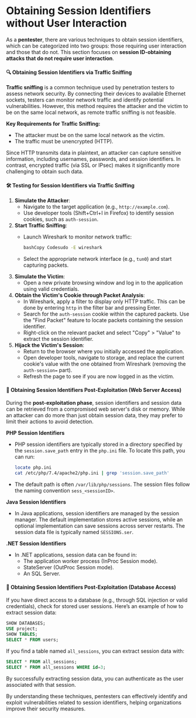 # Obtaining Session Identifiers without User Interaction

As a **pentester**, there are various techniques to obtain session identifiers, which can be categorized into two groups: those requiring user interaction and those that do not. This section focuses on **session ID-obtaining attacks that do not require user interaction**.

#### 🔍 Obtaining Session Identifiers via Traffic Sniffing

**Traffic sniffing** is a common technique used by penetration testers to assess network security. By connecting their devices to available Ethernet sockets, testers can monitor network traffic and identify potential vulnerabilities. However, this method requires the attacker and the victim to be on the same local network, as remote traffic sniffing is not feasible.

**Key Requirements for Traffic Sniffing:**

* The attacker must be on the same local network as the victim.
* The traffic must be unencrypted (HTTP).

Since HTTP transmits data in plaintext, an attacker can capture sensitive information, including usernames, passwords, and session identifiers. In contrast, encrypted traffic (via SSL or IPsec) makes it significantly more challenging to obtain such data.

#### 🛠️ Testing for Session Identifiers via Traffic Sniffing

1. **Simulate the Attacker**:
   * Navigate to the target application (e.g., `http://example.com`).
   * Use developer tools (Shift+Ctrl+I in Firefox) to identify session cookies, such as `auth-session`.
2. **Start Traffic Sniffing**:
   *   Launch Wireshark to monitor network traffic:

       ```bash
       bashCopy Codesudo -E wireshark
       ```
   * Select the appropriate network interface (e.g., `tun0`) and start capturing packets.
3. **Simulate the Victim**:
   * Open a new private browsing window and log in to the application using valid credentials.
4. **Obtain the Victim's Cookie through Packet Analysis**:
   * In Wireshark, apply a filter to display only HTTP traffic. This can be done by entering `http` in the filter bar and pressing Enter.
   * Search for the `auth-session` cookie within the captured packets. Use the "Find Packet" feature to locate packets containing the session identifier.
   * Right-click on the relevant packet and select "Copy" > "Value" to extract the session identifier.
5. **Hijack the Victim's Session**:
   * Return to the browser where you initially accessed the application.
   * Open developer tools, navigate to storage, and replace the current cookie's value with the one obtained from Wireshark (removing the `auth-session=` part).
   * Refresh the page to see if you are now logged in as the victim.

#### 📝 Obtaining Session Identifiers Post-Exploitation (Web Server Access)

During the **post-exploitation phase**, session identifiers and session data can be retrieved from a compromised web server's disk or memory. While an attacker can do more than just obtain session data, they may prefer to limit their actions to avoid detection.

**PHP Session Identifiers**

*   PHP session identifiers are typically stored in a directory specified by the `session.save_path` entry in the `php.ini` file. To locate this path, you can run:

    ```bash
    locate php.ini
    cat /etc/php/7.4/apache2/php.ini | grep 'session.save_path'
    ```
* The default path is often `/var/lib/php/sessions`. The session files follow the naming convention `sess_<sessionID>`.

**Java Session Identifiers**

* In Java applications, session identifiers are managed by the session manager. The default implementation stores active sessions, while an optional implementation can save sessions across server restarts. The session data file is typically named `SESSIONS.ser`.

**.NET Session Identifiers**

* In .NET applications, session data can be found in:
  * The application worker process (InProc Session mode).
  * StateServer (OutProc Session mode).
  * An SQL Server.

#### 📝 Obtaining Session Identifiers Post-Exploitation (Database Access)

If you have direct access to a database (e.g., through SQL injection or valid credentials), check for stored user sessions. Here’s an example of how to extract session data:

```sql
SHOW DATABASES;
USE project;
SHOW TABLES;
SELECT * FROM users;
```

If you find a table named `all_sessions`, you can extract session data with:

```sql
SELECT * FROM all_sessions;
SELECT * FROM all_sessions WHERE id=3;
```

By successfully extracting session data, you can authenticate as the user associated with that session.

By understanding these techniques, pentesters can effectively identify and exploit vulnerabilities related to session identifiers, helping organizations improve their security measures.
